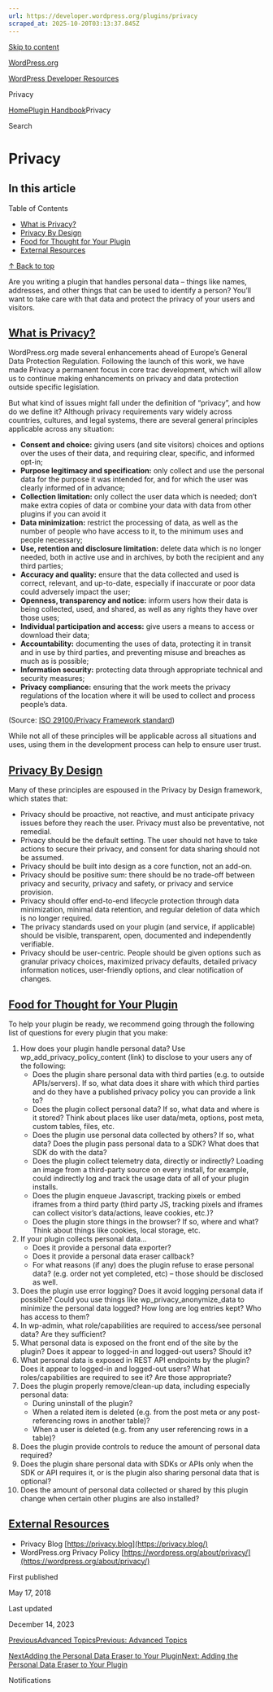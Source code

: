 ```yaml
---
url: https://developer.wordpress.org/plugins/privacy
scraped_at: 2025-10-20T03:13:37.845Z
---
```


[Skip to content](https://developer.wordpress.org/plugins/privacy/#wp--skip-link--target)

[WordPress.org](https://wordpress.org/)

[WordPress Developer Resources](https://developer.wordpress.org/)

Privacy


[Home](https://developer.wordpress.org/)[Plugin Handbook](https://developer.wordpress.org/plugins/)Privacy

Search

# Privacy

## In this article

Table of Contents

- [What is Privacy?](https://developer.wordpress.org/plugins/privacy/#what-is-privacy)
- [Privacy By Design](https://developer.wordpress.org/plugins/privacy/#privacy-by-design)
- [Food for Thought for Your Plugin](https://developer.wordpress.org/plugins/privacy/#food-for-thought-for-your-plugin)
- [External Resources](https://developer.wordpress.org/plugins/privacy/#external-resources)

[↑ Back to top](https://developer.wordpress.org/plugins/privacy/#wp--skip-link--target)

Are you writing a plugin that handles personal data – things like names, addresses, and other things that can be used to identify a person? You’ll want to take care with that data and protect the privacy of your users and visitors.

## [What is Privacy?](https://developer.wordpress.org/plugins/privacy/\#what-is-privacy)

WordPress.org made several enhancements ahead of Europe’s General Data Protection Regulation. Following the launch of this work, we have made Privacy a permanent focus in core trac development, which will allow us to continue making enhancements on privacy and data protection outside specific legislation.

But what kind of issues might fall under the definition of “privacy”, and how do we define it? Although privacy requirements vary widely across countries, cultures, and legal systems, there are several general principles applicable across any situation:

- **Consent and choice:** giving users (and site visitors) choices and options over the uses of their data, and requiring clear, specific, and informed opt-in;
- **Purpose legitimacy and specification:** only collect and use the personal data for the purpose it was intended for, and for which the user was clearly informed of in advance;
- **Collection limitation:** only collect the user data which is needed; don’t make extra copies of data or combine your data with data from other plugins if you can avoid it
- **Data minimization:** restrict the processing of data, as well as the number of people who have access to it, to the minimum uses and people necessary;
- **Use, retention and disclosure limitation:** delete data which is no longer needed, both in active use and in archives, by both the recipient and any third parties;
- **Accuracy and quality:** ensure that the data collected and used is correct, relevant, and up-to-date, especially if inaccurate or poor data could adversely impact the user;
- **Openness, transparency and notice:** inform users how their data is being collected, used, and shared, as well as any rights they have over those uses;
- **Individual participation and access:** give users a means to access or download their data;
- **Accountability:** documenting the uses of data, protecting it in transit and in use by third parties, and preventing misuse and breaches as much as is possible;
- **Information security:** protecting data through appropriate technical and security measures;
- **Privacy compliance:** ensuring that the work meets the privacy regulations of the location where it will be used to collect and process people’s data.

(Source: [ISO 29100/Privacy Framework standard](https://www.iso.org/standard/45123.html))

While not all of these principles will be applicable across all situations and uses, using them in the development process can help to ensure user trust.

## [Privacy By Design](https://developer.wordpress.org/plugins/privacy/\#privacy-by-design)

Many of these principles are espoused in the Privacy by Design framework, which states that:

- Privacy should be proactive, not reactive, and must anticipate privacy issues before they reach the user. Privacy must also be preventative, not remedial.
- Privacy should be the default setting. The user should not have to take actions to secure their privacy, and consent for data sharing should not be assumed.
- Privacy should be built into design as a core function, not an add-on.
- Privacy should be positive sum: there should be no trade-off between privacy and security, privacy and safety, or privacy and service provision.
- Privacy should offer end-to-end lifecycle protection through data minimization, minimal data retention, and regular deletion of data which is no longer required.
- The privacy standards used on your plugin (and service, if applicable) should be visible, transparent, open, documented and independently verifiable.
- Privacy should be user-centric. People should be given options such as granular privacy choices, maximized privacy defaults, detailed privacy information notices, user-friendly options, and clear notification of changes.

## [Food for Thought for Your Plugin](https://developer.wordpress.org/plugins/privacy/\#food-for-thought-for-your-plugin)

To help your plugin be ready, we recommend going through the following list of questions for every plugin that you make:

01. How does your plugin handle personal data? Use wp\_add\_privacy\_policy\_content (link) to disclose to your users any of the following:
    - Does the plugin share personal data with third parties (e.g. to outside APIs/servers). If so, what data does it share with which third parties and do they have a published privacy policy you can provide a link to?
    - Does the plugin collect personal data? If so, what data and where is it stored? Think about places like user data/meta, options, post meta, custom tables, files, etc.
    - Does the plugin use personal data collected by others? If so, what data? Does the plugin pass personal data to a SDK? What does that SDK do with the data?
    - Does the plugin collect telemetry data, directly or indirectly? Loading an image from a third-party source on every install, for example, could indirectly log and track the usage data of all of your plugin installs.
    - Does the plugin enqueue Javascript, tracking pixels or embed iframes from a third party (third party JS, tracking pixels and iframes can collect visitor’s data/actions, leave cookies, etc.)?
    - Does the plugin store things in the browser? If so, where and what? Think about things like cookies, local storage, etc.
02. If your plugin collects personal data…
    - Does it provide a personal data exporter?
    - Does it provide a personal data eraser callback?
    - For what reasons (if any) does the plugin refuse to erase personal data? (e.g. order not yet completed, etc) – those should be disclosed as well.
03. Does the plugin use error logging? Does it avoid logging personal data if possible? Could you use things like wp\_privacy\_anonymize\_data to minimize the personal data logged? How long are log entries kept? Who has access to them?
04. In wp-admin, what role/capabilities are required to access/see personal data? Are they sufficient?
05. What personal data is exposed on the front end of the site by the plugin? Does it appear to logged-in and logged-out users? Should it?
06. What personal data is exposed in REST API endpoints by the plugin? Does it appear to logged-in and logged-out users? What roles/capabilities are required to see it? Are those appropriate?
07. Does the plugin properly remove/clean-up data, including especially personal data:
    - During uninstall of the plugin?
    - When a related item is deleted (e.g. from the post meta or any post-referencing rows in another table)?
    - When a user is deleted (e.g. from any user referencing rows in a table)?
08. Does the plugin provide controls to reduce the amount of personal data required?
09. Does the plugin share personal data with SDKs or APIs only when the SDK or API requires it, or is the plugin also sharing personal data that is optional?
10. Does the amount of personal data collected or shared by this plugin change when certain other plugins are also installed?

## [External Resources](https://developer.wordpress.org/plugins/privacy/\#external-resources)

- Privacy Blog [https://privacy.blog](https://privacy.blog/)
- WordPress.org Privacy Policy [https://wordpress.org/about/privacy/](https://wordpress.org/about/privacy/)

First published

May 17, 2018

Last updated

December 14, 2023

[PreviousAdvanced TopicsPrevious: Advanced Topics](https://developer.wordpress.org/plugins/hooks/advanced-topics/)

[NextAdding the Personal Data Eraser to Your PluginNext: Adding the Personal Data Eraser to Your Plugin](https://developer.wordpress.org/plugins/privacy/adding-the-personal-data-eraser-to-your-plugin/)

Notifications